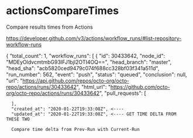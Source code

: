 # actionsCompareTimes
Compare results times from Actions


https://developer.github.com/v3/actions/workflow_runs/#list-repository-workflow-runs

{
  "total_count": 1,
  "workflow_runs": [
    {
      "id": 30433642,
      "node_id": "MDEyOldvcmtmbG93IFJ1bjI2OTI4OQ==",
      "head_branch": "master",
      "head_sha": "acb5820ced9479c074f688cc328bf03f341a511d",
      "run_number": 562,
      "event": "push",
      "status": "queued",
      "conclusion": null,
      "url": "https://api.github.com/repos/octo-org/octo-repo/actions/runs/30433642",
      "html_url": "https://github.com/octo-org/octo-repo/actions/runs/30433642",
      "pull_requests": [

      ],
      "created_at": "2020-01-22T19:33:08Z", <---- 
      "updated_at": "2020-01-22T19:33:08Z", <---- GET TIME DELTA FROM THESE TWO
      
      Compare time delta from Prev-Run with Current-Run
